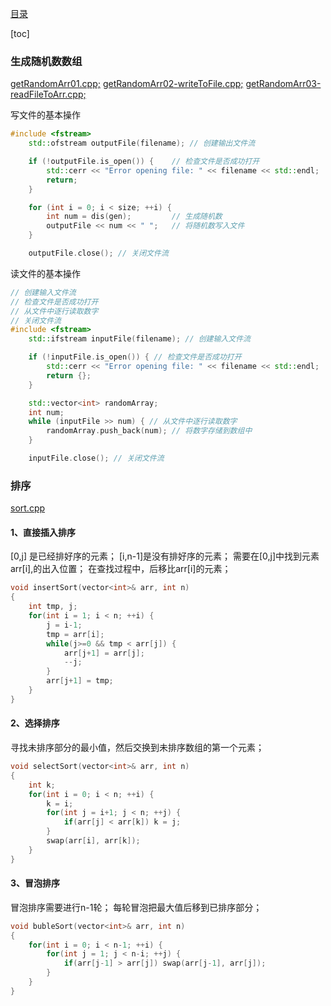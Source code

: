 [目录](../README.md)

[toc]


### 生成随机数数组
[getRandomArr01.cpp;](./getRandomArr/getRandomArr01.cpp)
[getRandomArr02-writeToFile.cpp;](./getRandomArr/getRandomArr02-writeToFile.cpp)
[getRandomArr03-readFileToArr.cpp;](./getRandomArr/getRandomArr03-readFileToArr.cpp)

写文件的基本操作
```C++
#include <fstream>
    std::ofstream outputFile(filename); // 创建输出文件流

    if (!outputFile.is_open()) {    // 检查文件是否成功打开
        std::cerr << "Error opening file: " << filename << std::endl;
        return;
    }

    for (int i = 0; i < size; ++i) {
        int num = dis(gen);         // 生成随机数
        outputFile << num << " ";   // 将随机数写入文件
    }

    outputFile.close(); // 关闭文件流
```

读文件的基本操作
```C++
// 创建输入文件流
// 检查文件是否成功打开
// 从文件中逐行读取数字
// 关闭文件流
#include <fstream>
    std::ifstream inputFile(filename); // 创建输入文件流

    if (!inputFile.is_open()) { // 检查文件是否成功打开
        std::cerr << "Error opening file: " << filename << std::endl;
        return {};
    }

    std::vector<int> randomArray;
    int num;
    while (inputFile >> num) { // 从文件中逐行读取数字
        randomArray.push_back(num); // 将数字存储到数组中
    }

    inputFile.close(); // 关闭文件流
```


### 排序
[sort.cpp](./arrSort/sort.cpp)

#### 1、直接插入排序
[0,j]  是已经排好序的元素；
[i,n-1]是没有排好序的元素；
需要在[0,j]中找到元素arr[i],的出入位置；
在查找过程中，后移比arr[i]的元素；
```cpp
void insertSort(vector<int>& arr, int n)
{
    int tmp, j;
    for(int i = 1; i < n; ++i) {
        j = i-1;
        tmp = arr[i];
        while(j>=0 && tmp < arr[j]) {
            arr[j+1] = arr[j];
            --j;
        }
        arr[j+1] = tmp;
    }
}
```
#### 2、选择排序
寻找未排序部分的最小值，然后交换到未排序数组的第一个元素；
```cpp
void selectSort(vector<int>& arr, int n)
{
    int k;
    for(int i = 0; i < n; ++i) {
        k = i;
        for(int j = i+1; j < n; ++j) {
            if(arr[j] < arr[k]) k = j;
        }
        swap(arr[i], arr[k]);
    }
}

```
#### 3、冒泡排序
冒泡排序需要进行n-1轮；
每轮冒泡把最大值后移到已排序部分；
```cpp
void bubleSort(vector<int>& arr, int n)
{
    for(int i = 0; i < n-1; ++i) {
        for(int j = 1; j < n-i; ++j) {
            if(arr[j-1] > arr[j]) swap(arr[j-1], arr[j]);
        }
    }
}
```